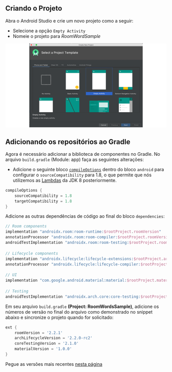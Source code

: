 ## Criando o Projeto
Abra o Android Studio e crie um novo projeto como a seguir: 

* Selecione a opção `Empty Activity` 
* Nomeie o projeto para *RoomWordSample*

![Prompt de Criação do Projeto](https://raw.githubusercontent.com/eduardowgmendes/android-studies/master/images/app-creating-prompt.png)

## Adicionando os repositórios ao Gradle
Agora é necessário adicionar a biblioteca de componentes no Gradle. No arquivo `build.gradle` (Module: app) faça as seguintes alterações: 

* Adicione o seguinte bloco [`compileOptions`](https://google.github.io/android-gradle-dsl/current/com.android.build.gradle.internal.CompileOptions.html) dentro do bloco `android` para configurar o `sourceCompatibility` para 1.8, o que permite que nós utilizemos as [Lambdas](https://medium.com/dev-cave/por-tr%C3%A1s-da-programa%C3%A7%C3%A3o-funcional-do-java-8-bd8c0f172d45) da JDK 8 posteriormente.   
```gradle
compileOptions {
    sourceCompatibility = 1.8
    targetCompatibility = 1.8
}
```
Adicione as outras dependências de código ao final do bloco `dependencies`:

```gradle
// Room components
implementation "androidx.room:room-runtime:$rootProject.roomVersion"
annotationProcessor "androidx.room:room-compiler:$rootProject.roomVersion"
androidTestImplementation "androidx.room:room-testing:$rootProject.roomVersion"

// Lifecycle components
implementation "androidx.lifecycle:lifecycle-extensions:$rootProject.archLifecycleVersion"
annotationProcessor "androidx.lifecycle:lifecycle-compiler:$rootProject.archLifecycleVersion"

// UI
implementation "com.google.android.material:material:$rootProject.materialVersion"

// Testing
androidTestImplementation "androidx.arch.core:core-testing:$rootProject.coreTestingVersion"
```

Em seu arquivo `build.gradle` **(Project: RoomWordsSample)**, adicione os números de versão no final do arquivo como demonstrado no snippet abaixo e sincronize o projeto quando for solicitado: 

```gradle
ext {
    roomVersion = '2.2.1'
    archLifecycleVersion = '2.2.0-rc2'
    coreTestingVersion = '2.1.0'
    materialVersion = '1.0.0'
}
```

Pegue as versões mais recentes [nesta página](https://developer.android.com/topic/libraries/architecture/adding-components.html)
